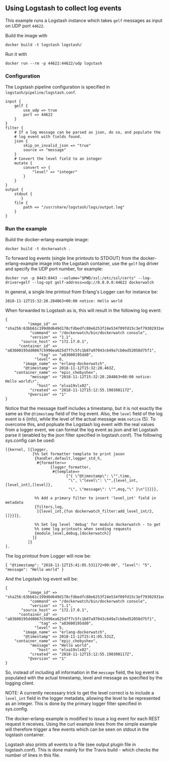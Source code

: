 ## Using Logstash to collect log events

This example runs a Logstash instance which takes `gelf` messages as
input on UDP port `44622`.

Build the image with

	docker build -t logstash logstash/

Run it with

	docker run --rm -p 44622:44622/udp logstash

### Configuration

The Logstash pipeline configuration is specified in
`logstash/pipeline/logstash.conf`.


```
input {
    gelf {
        use_udp => true
        port => 44622
    }
}
filter {
    # If a log message can be parsed as json, do so, and populate the
    # log event with fields found.
    json {
        skip_on_invalid_json => "true"
        source => "message"
    }
    # Convert the level field to an integer
    mutate {
        convert => {
            "level" => "integer"
        }
    }
}
output {
    stdout {
       }
    file {
        path => "/usr/share/logstash/logs/output.log"
    }
}
```

### Run the example

Build the docker-erlang-example image:

	docker build -t dockerwatch .

To forward log events (single line printouts to STDOUT) from the
docker-erlang-example image into the Logstash container, use the
`gelf` log driver and specify the UDP port number, for example:

	docker run -p 8443:8443 --volume="$PWD/ssl:/etc/ssl/certs" --log-driver=gelf --log-opt gelf-address=udp://0.0.0.0:44622 dockerwatch

In general, a single line printout from Erlang's Logger can for
instance be:

    2018-11-12T15:32:20.284863+00:00 notice: Hello world

When forwarded to Logstash as is, this will result in the following
log event:

```
{
          "image_id" => "sha256:63bb61c199d0d649d178cfdbedfc88e6253f24e534f09fd15c3ef79302931ed0",
           "command" => "/dockerwatch/bin/dockerwatch console",
           "version" => "1.1",
       "source_host" => "172.17.0.1",
      "container_id" => "a83600195dd0867c5996ea625d7f7c5fc1b87a97043c649a7cb0ed52058d75f1",
               "tag" => "a83600195dd0",
             "level" => 6,
        "image_name" => "erlang-dockerwatch",
        "@timestamp" => 2018-11-12T15:32:20.463Z,
    "container_name" => "epic_chebyshev",
           "message" => "2018-11-12T15:32:20.284863+00:00 notice: Hello world\r",
              "host" => "elxa19vlx02",
           "created" => "2018-11-12T15:12:55.198308117Z",
          "@version" => "1"
}
```

Notice that the message itself includes a timestamp, but it is not
exactly the same as the `@timestamp` field of the log event. Also, the
`level` field of the log event is `6` (info), while the level of the
actual message was `notice` (5). To overcome this, and popluate the
Logstash log event with the real values from a logger event, we can
format the log event as json and let Logstash parse it (enabled by the
json filter specified in logstash.conf). The following sys.config can
be used:

```
[{kernel, [{logger,
            [%% Set formatter template to print jason
             {handler,default,logger_std_h,
              #{formatter=>
                    {logger_formatter,
                     #{template=>
                           ["{ \"@timestamp\": \"",time,
                            "\", \"level\": \"",{level_int,[level_int],[level]},
                            "\", \"message\": \"",msg,"\" }\n"]}}}},

             %% Add a primary filter to insert 'level_int' field in metadata
             {filters,log,
              [{level_int,{fun dockerwatch_filter:add_level_int/2,[]}}]},

             %% Set log level 'debug' for module dockerwatch - to get
             %% some log printouts when sending requests
             {module_level,debug,[dockerwatch]}
            ]}
          ]}
].
```

The log printout from Logger will now be:

    { "@timestamp": "2018-11-12T15:41:05.531172+00:00", "level": "5", "message": "Hello world" }

And the Logstash log event will be:

```
{
          "image_id" => "sha256:63bb61c199d0d649d178cfdbedfc88e6253f24e534f09fd15c3ef79302931ed0",
           "command" => "/dockerwatch/bin/dockerwatch console",
           "version" => "1.1",
       "source_host" => "172.17.0.1",
      "container_id" => "a83600195dd0867c5996ea625d7f7c5fc1b87a97043c649a7cb0ed52058d75f1",
               "tag" => "a83600195dd0",
             "level" => 5,
        "image_name" => "erlang-dockerwatch",
        "@timestamp" => 2018-11-12T15:41:05.531Z,
    "container_name" => "epic_chebyshev",
           "message" => "Hello world",
              "host" => "elxa19vlx02",
           "created" => "2018-11-12T15:12:55.198308117Z",
          "@version" => "1"
}
```

So, instead of including all information in the `message` field, the
log event is populated with the actual timestamp, level and message as
specified by the logging client.

NOTE: A currently necessary trick to get the level correct is to
include a `level_int` field in the logger metadata, allowing the level
to be represented as an integer. This is done by the primary logger
filter specified in sys.config.

The docker-erlang-example is modified to issue a log event for each
REST request it receives. Using the curl example lines from the simple
example will therefore trigger a few events which can be seen on
stdout in the logstash container.

Logstash also prints all events to a file (see output plugin file in
logstash.conf). This is done mainly for the Travis build - which
checks the number of lines in this file.

